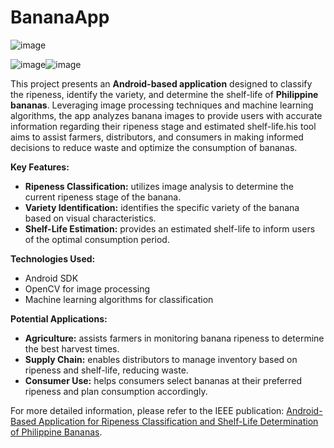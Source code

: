 # BananaApp
![image](https://github.com/user-attachments/assets/dcb2457c-6589-4ea6-bacb-2d208e19ee36)

![image](https://github.com/user-attachments/assets/1d966a71-b3dc-4c46-aab2-fba43239c927)![image](https://github.com/user-attachments/assets/47ded09e-5d5e-46c9-bc6b-1e2c54f30964)

This project presents an **Android-based application** designed to classify the ripeness, identify the variety, and determine the shelf-life of **Philippine bananas**. Leveraging image processing techniques and machine learning algorithms, the app analyzes banana images to provide users with accurate information regarding their ripeness stage and estimated shelf-life.his tool aims to assist farmers, distributors, and consumers in making informed decisions to reduce waste and optimize the consumption of bananas.

**Key Features:**
- **Ripeness Classification:** utilizes image analysis to determine the current ripeness stage of the banana.
- **Variety Identification:** identifies the specific variety of the banana based on visual characteristics.
- **Shelf-Life Estimation:** provides an estimated shelf-life to inform users of the optimal consumption period.
  
**Technologies Used:**
- Android SDK
- OpenCV for image processing
- Machine learning algorithms for classification

**Potential Applications:**
- **Agriculture:** assists farmers in monitoring banana ripeness to determine the best harvest times.
- **Supply Chain:** enables distributors to manage inventory based on ripeness and shelf-life, reducing waste.
- **Consumer Use:** helps consumers select bananas at their preferred ripeness and plan consumption accordingly.
  
For more detailed information, please refer to the IEEE publication: [Android-Based Application for Ripeness Classification and Shelf-Life Determination of Philippine Bananas](https://ieeexplore.ieee.org/document/10533397). 
